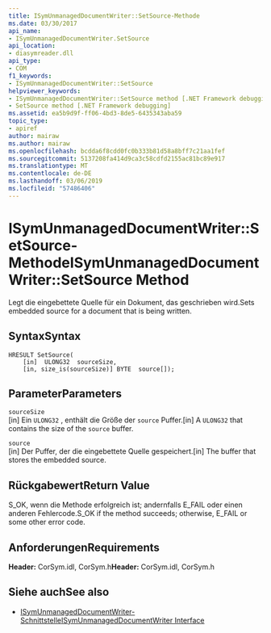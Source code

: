 ```yaml
---
title: ISymUnmanagedDocumentWriter::SetSource-Methode
ms.date: 03/30/2017
api_name:
- ISymUnmanagedDocumentWriter.SetSource
api_location:
- diasymreader.dll
api_type:
- COM
f1_keywords:
- ISymUnmanagedDocumentWriter::SetSource
helpviewer_keywords:
- ISymUnmanagedDocumentWriter::SetSource method [.NET Framework debugging]
- SetSource method [.NET Framework debugging]
ms.assetid: ea5b9d9f-ff06-4bd3-8de5-6435343aba59
topic_type:
- apiref
author: mairaw
ms.author: mairaw
ms.openlocfilehash: bcdda6f8cdd0fc0b333b81d58a8bff7c21aa1fef
ms.sourcegitcommit: 5137208fa414d9ca3c58cdfd2155ac81bc89e917
ms.translationtype: MT
ms.contentlocale: de-DE
ms.lasthandoff: 03/06/2019
ms.locfileid: "57486406"
---
```

# <a name="isymunmanageddocumentwritersetsource-method"></a><span data-ttu-id="ccf9e-102">ISymUnmanagedDocumentWriter::SetSource-Methode</span><span class="sxs-lookup"><span data-stu-id="ccf9e-102">ISymUnmanagedDocumentWriter::SetSource Method</span></span>
<span data-ttu-id="ccf9e-103">Legt die eingebettete Quelle für ein Dokument, das geschrieben wird.</span><span class="sxs-lookup"><span data-stu-id="ccf9e-103">Sets embedded source for a document that is being written.</span></span>  
  
## <a name="syntax"></a><span data-ttu-id="ccf9e-104">Syntax</span><span class="sxs-lookup"><span data-stu-id="ccf9e-104">Syntax</span></span>  
  
```  
HRESULT SetSource(  
    [in]  ULONG32  sourceSize,  
    [in, size_is(sourceSize)] BYTE  source[]);  
```  
  
## <a name="parameters"></a><span data-ttu-id="ccf9e-105">Parameter</span><span class="sxs-lookup"><span data-stu-id="ccf9e-105">Parameters</span></span>  
 `sourceSize`  
 <span data-ttu-id="ccf9e-106">[in] Ein `ULONG32` , enthält die Größe der `source` Puffer.</span><span class="sxs-lookup"><span data-stu-id="ccf9e-106">[in] A `ULONG32` that contains the size of the `source` buffer.</span></span>  
  
 `source`  
 <span data-ttu-id="ccf9e-107">[in] Der Puffer, der die eingebettete Quelle gespeichert.</span><span class="sxs-lookup"><span data-stu-id="ccf9e-107">[in] The buffer that stores the embedded source.</span></span>  
  
## <a name="return-value"></a><span data-ttu-id="ccf9e-108">Rückgabewert</span><span class="sxs-lookup"><span data-stu-id="ccf9e-108">Return Value</span></span>  
 <span data-ttu-id="ccf9e-109">S_OK, wenn die Methode erfolgreich ist; andernfalls E_FAIL oder einen anderen Fehlercode.</span><span class="sxs-lookup"><span data-stu-id="ccf9e-109">S_OK if the method succeeds; otherwise, E_FAIL or some other error code.</span></span>  
  
## <a name="requirements"></a><span data-ttu-id="ccf9e-110">Anforderungen</span><span class="sxs-lookup"><span data-stu-id="ccf9e-110">Requirements</span></span>  
 <span data-ttu-id="ccf9e-111">**Header:** CorSym.idl, CorSym.h</span><span class="sxs-lookup"><span data-stu-id="ccf9e-111">**Header:** CorSym.idl, CorSym.h</span></span>  
  
## <a name="see-also"></a><span data-ttu-id="ccf9e-112">Siehe auch</span><span class="sxs-lookup"><span data-stu-id="ccf9e-112">See also</span></span>
- [<span data-ttu-id="ccf9e-113">ISymUnmanagedDocumentWriter-Schnittstelle</span><span class="sxs-lookup"><span data-stu-id="ccf9e-113">ISymUnmanagedDocumentWriter Interface</span></span>](../../../../docs/framework/unmanaged-api/diagnostics/isymunmanageddocumentwriter-interface.md)
